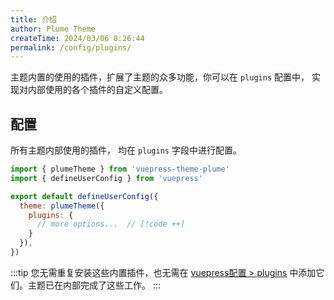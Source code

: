 ```yaml
---
title: 介绍
author: Plume Theme
createTime: 2024/03/06 8:26:44
permalink: /config/plugins/
---
```


主题内置的使用的插件，扩展了主题的众多功能，你可以在 `plugins` 配置中， 实现对内部使用的各个插件的自定义配置。

## 配置

所有主题内部使用的插件， 均在 `plugins` 字段中进行配置。

``` js
import { plumeTheme } from 'vuepress-theme-plume'
import { defineUserConfig } from 'vuepress'

export default defineUserConfig({
  theme: plumeTheme({
    plugins: {
      // more options...  // [!code ++]
    }
  }),
})
```

:::tip
您无需重复安装这些内置插件，也无需在 [vuepress配置 > plugins](https://v2.vuepress.vuejs.org/zh/reference/config.html#plugins) 中添加它们。主题已在内部完成了这些工作。
:::
